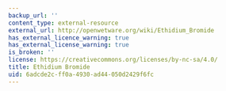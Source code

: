 ```yaml
---
backup_url: ''
content_type: external-resource
external_url: http://openwetware.org/wiki/Ethidium_Bromide
has_external_licence_warning: true
has_external_license_warning: true
is_broken: ''
license: https://creativecommons.org/licenses/by-nc-sa/4.0/
title: Ethidium Bromide
uid: 6adcde2c-ff0a-4930-ad44-050d2429f6fc
---
```


